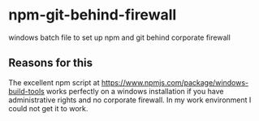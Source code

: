 # npm-git-behind-firewall
windows batch file to set up npm and git behind corporate firewall

## Reasons for this
The excellent npm script at https://www.npmjs.com/package/windows-build-tools works perfectly on a windows installation if you have administrative rights and no corporate firewall. In my work environment I could not get it to work.

